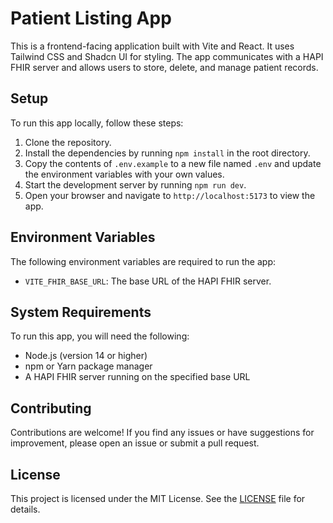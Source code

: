 # Patient Listing App

This is a frontend-facing application built with Vite and React. It uses Tailwind CSS and Shadcn UI for styling. The app communicates with a HAPI FHIR server and allows users to store, delete, and manage patient records.

## Setup

To run this app locally, follow these steps:

1. Clone the repository.
2. Install the dependencies by running `npm install` in the root directory.
3. Copy the contents of `.env.example` to a new file named `.env` and update the environment variables with your own values.
4. Start the development server by running `npm run dev`.
5. Open your browser and navigate to `http://localhost:5173` to view the app.

## Environment Variables

The following environment variables are required to run the app:

-   `VITE_FHIR_BASE_URL`: The base URL of the HAPI FHIR server.

## System Requirements

To run this app, you will need the following:

-   Node.js (version 14 or higher)
-   npm or Yarn package manager
-   A HAPI FHIR server running on the specified base URL

## Contributing

Contributions are welcome! If you find any issues or have suggestions for improvement, please open an issue or submit a pull request.

## License

This project is licensed under the MIT License. See the [LICENSE](LICENSE) file for details.
